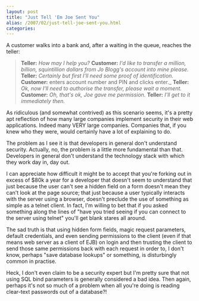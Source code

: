 ```yaml
---
layout: post
title: "Just Tell 'Em Joe Sent You"
alias: /2007/02/just-tell-joe-sent-you.html
categories:
---
```

A customer walks into a bank and, after a waiting in the queue, reaches the teller:

> **Teller:** _How may I help you?_
> **Customer:** _I'd like to transfer a million, billion, squintillion dollars from Jo Blogg's account into mine please._
> **Teller:** _Certainly but first I'll need some proof of identification._
> **Customer:** enters account number and PIN and clicks enter._
> **Teller:** _Ok, now I'll need to authorise the transfer, please wait a moment._
> **Customer:** _Oh, that's ok, Joe gave me permission._
> **Teller:** _I'll get to it immediately then._

As ridiculous (and somewhat contrived) as this scenario seems, it's a pretty apt reflection of how many large companies implement security in their web applications. Indeed many VERY large companies. Companies that, if you knew who they were, would certainly have a lot of explaining to do.

The problem as I see it is that developers in general don't understand security. Actually, no, the problem is a little more fundamental than that. Developers in general don't understand the technology stack with which they work day in, day out.

I can appreciate how difficult it might be to accept that you're forking out in excess of $80k a year for a developer that doesn't seem to understand that just because the user can't see a hidden field on a form doesn't mean they can't look at the page source; that just because a user typically interacts with the server using a browser, doesn't preclude the use of something as simple as a telnet client. In fact, I'm willing to bet that if you asked something along the lines of "have you tried seeing if you can connect to the server using telnet" you'll get blank stares all around.

The sad truth is that using hidden form fields, magic request parameters, default credentials, and even sending permissions to the client (even if that means web server as a client of EJB) on login and then trusting the client to send those same permissions back with each request in order to, I don't know, perhaps "save database lookups" or something, is disturbingly common in practise.

Heck, I don't even claim to be a security expert but I'm pretty sure that not using SQL bind parameters is generally considered a bad idea. Then again, perhaps it's not so much of a problem when all you're doing is reading clear-text passwords out of a database?!
